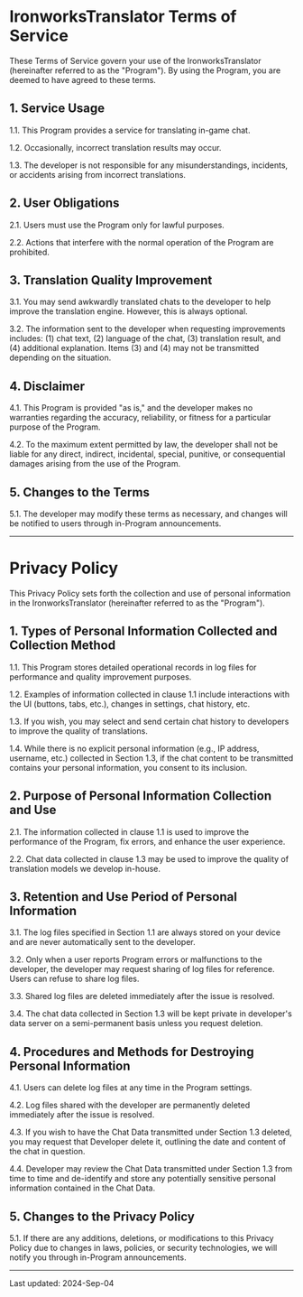 # **IronworksTranslator Terms of Service**

These Terms of Service govern your use of the IronworksTranslator (hereinafter referred to as the "Program"). By using the Program, you are deemed to have agreed to these terms.

## **1. Service Usage**

1.1. This Program provides a service for translating in-game chat.

1.2. Occasionally, incorrect translation results may occur.

1.3. The developer is not responsible for any misunderstandings, incidents, or accidents arising from incorrect translations.

## **2. User Obligations**

2.1. Users must use the Program only for lawful purposes.

2.2. Actions that interfere with the normal operation of the Program are prohibited.

## **3. Translation Quality Improvement**

3.1. You may send awkwardly translated chats to the developer to help improve the translation engine. However, this is always optional.

3.2. The information sent to the developer when requesting improvements includes: (1) chat text, (2) language of the chat, (3) translation result, and (4) additional explanation. Items (3) and (4) may not be transmitted depending on the situation.

## **4. Disclaimer**

4.1. This Program is provided "as is," and the developer makes no warranties regarding the accuracy, reliability, or fitness for a particular purpose of the Program.

4.2. To the maximum extent permitted by law, the developer shall not be liable for any direct, indirect, incidental, special, punitive, or consequential damages arising from the use of the Program.

## **5. Changes to the Terms**

5.1. The developer may modify these terms as necessary, and changes will be notified to users through in-Program announcements.

---

# **Privacy Policy**

This Privacy Policy sets forth the collection and use of personal information in the IronworksTranslator (hereinafter referred to as the "Program").

## **1. Types of Personal Information Collected and Collection Method**

1.1. This Program stores detailed operational records in log files for performance and quality improvement purposes.

1.2. Examples of information collected in clause 1.1 include interactions with the UI (buttons, tabs, etc.), changes in settings, chat history, etc.

1.3. If you wish, you may select and send certain chat history to developers to improve the quality of translations.

1.4. While there is no explicit personal information (e.g., IP address, username, etc.) collected in Section 1.3, if the chat content to be transmitted contains your personal information, you consent to its inclusion.

## **2. Purpose of Personal Information Collection and Use**

2.1. The information collected in clause 1.1 is used to improve the performance of the Program, fix errors, and enhance the user experience.

2.2. Chat data collected in clause 1.3 may be used to improve the quality of translation models we develop in-house.

## **3. Retention and Use Period of Personal Information**

3.1. The log files specified in Section 1.1 are always stored on your device and are never automatically sent to the developer.

3.2. Only when a user reports Program errors or malfunctions to the developer, the developer may request sharing of log files for reference. Users can refuse to share log files.

3.3. Shared log files are deleted immediately after the issue is resolved.

3.4. The chat data collected in Section 1.3 will be kept private in developer's data server on a semi-permanent basis unless you request deletion.

## **4. Procedures and Methods for Destroying Personal Information**

4.1. Users can delete log files at any time in the Program settings.

4.2. Log files shared with the developer are permanently deleted immediately after the issue is resolved.

4.3. If you wish to have the Chat Data transmitted under Section 1.3 deleted, you may request that Developer delete it, outlining the date and content of the chat in question.

4.4. Developer may review the Chat Data transmitted under Section 1.3 from time to time and de-identify and store any potentially sensitive personal information contained in the Chat Data.

## **5. Changes to the Privacy Policy**

5.1. If there are any additions, deletions, or modifications to this Privacy Policy due to changes in laws, policies, or security technologies, we will notify you through in-Program announcements.

---

Last updated: 2024-Sep-04

